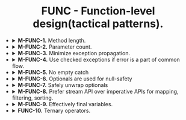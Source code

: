 <h1 align="center">
    FUNC - Function-level design(tactical patterns).
</h1>

<ul>
    <li>
        <details>
            <summary>
                <b>M-FUNC-1.</b> Method length.
            </summary>
            <p>
                Method length SHOULD be less than 25 LOC(soft limit) and MUST be less than 80 LOC(hard limit)
            </p>
        </details>
    </li>
    <li>
        <details>
            <summary>
                <b>M-FUNC-2.</b> Parameter count.
            </summary>
            <p>
                Method parameter count SHOULD be less than 5 and MUST be less than 8. No more than 2 optional parameters(be it nullable or explicit Optional) parameters are allowed. To avoid long signatures use DTO.
            </p>
        </details>
    </li>
    <li>
        <details>
            <summary>
                <b>M-FUNC-3.</b> Minimize exception propagation.
            </summary>
            <p>
                Handle exceptions as soon as possible, this way your function will be safer to call
            </p>
        </details>
    </li>
    <li>
        <details>
            <summary>
                <b>M-FUNC-4.</b> Use checked exceptions if error is a part of common flow.
            </summary>
            <p>
                This will make code more clear and concise. Also, consider first-class error handling for such cases.
            </p>
        </details>
    </li>
    <li>
        <details>
            <summary>
                <b>M-FUNC-5.</b> No empty catch
            </summary>
            <p>
                There should not be empty `catch` blocks. Exceptions must be either parsed and re-thrown or properly handled.
            </p>
        </details>
    </li>
    <li>
        <details>
            <summary>
                <b>M-FUNC-6.</b> Optionals are used for null-safety
            </summary>
            <p>
                When functions are might or might not return values, prefer returning Optional over returning null / throwing an exception or using null object pattern. When using JPA, prefer Option-based methods
            </p>
        </details>
    </li>
    <li>
        <details>
            <summary>
                <b>M-FUNC-7.</b> Safely unwrap optionals
            </summary>
            <p>
                When unwrapping optional - use getOrElse, orElse and orElseThrow methods. Don't use .get(), even if you checked it with .isPresent() beforehand.
            </p>
        </details>
    </li>
    <li>
        <details>
            <summary>
                <b>M-FUNC-8.</b> Prefer stream API over imperative APIs for mapping, filtering, sorting.
            </summary>
            <p>
                They are more neat and can be parallelized on demand. An exception is `reduce`. Either move reduce callbacks to separate functions, use one-liner callbacks or use for each loop. 
            </p>
        </details>
    </li>
    <li>
        <details>
            <summary>
                <b>M-FUNC-9.</b> Effectively final variables.
            </summary>
            <p>
                Always mark variables that will be used in lambdas as `final`. They have to be effectively final anyways, this just makes it more explicit. Also mark your local variables as final if your method is longer than 30 LOC, this will help others to understand if variable is re-assigned later in the code.
            </p>
        </details>
    </li>
    <li>
        <details>
            <summary>
                <b>FUNC-10.</b> Ternary operators.
            </summary>
            <p>
                Prefer ternary operators over if-else if you have to assign OR return a variable. Don't nest ternary operators;
            </p>
        </details>
    </li>
</ul>